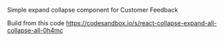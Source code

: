 Simple expand collapse component for Customer Feedback

Build from this code https://codesandbox.io/s/react-collapse-expand-all-collapse-all-0h4mc

